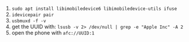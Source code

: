 1. ```sudo apt install libimobiledevice6 libimobiledevice-utils ifuse```
2. ```idevicepair pair```
3. ```usbmuxd -f -v```
4. get the UUID with: `lsusb -v 2> /dev/null | grep -e "Apple Inc" -A 2`
5. open the phone with `afc://UUID:1`

